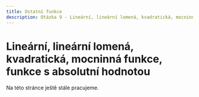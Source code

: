 ```yaml
---
title: Ostatní funkce
description: Otázka 9 - Lineární, lineární lomená, kvadratická, mocninná funkce, funkce s absolutní hodnotou
---
```


# Lineární, lineární lomená, kvadratická, mocninná funkce, funkce s absolutní hodnotou

Na této stránce ještě stále pracujeme.
